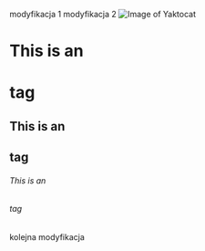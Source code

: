 

modyfikacja 1
modyfikacja 2
![Image of Yaktocat](https://octodex.github.com/images/yaktocat.png)

# This is an <h1> tag
## This is an <h2> tag
###### This is an <h6> tag


kolejna modyfikacja
